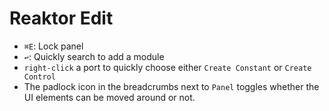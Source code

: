 # Reaktor Edit

- `⌘E`: Lock panel
- `↩`: Quickly search to add a module
- `right-click` a port to quickly choose either `Create Constant` or `Create Control`
- The padlock icon in the breadcrumbs next to `Panel` toggles whether the UI elements can be moved around or not.
